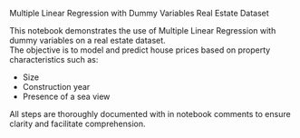 Multiple Linear Regression with Dummy Variables  Real Estate Dataset

This notebook demonstrates the use of Multiple Linear Regression with dummy variables on a real estate dataset.  
The objective is to model and predict house prices based on property characteristics such as:

- Size  
- Construction year  
- Presence of a sea view  

All steps are thoroughly documented with in notebook comments to ensure clarity and facilitate comprehension.


